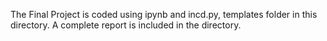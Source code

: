 
The Final Project is coded using ipynb and incd.py, templates folder in this directory. A complete report is included in the directory.
